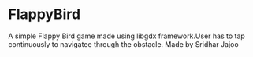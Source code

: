 # FlappyBird
A simple Flappy Bird game made using libgdx framework.User has to tap continuously to navigatee through the obstacle.
Made by Sridhar Jajoo
